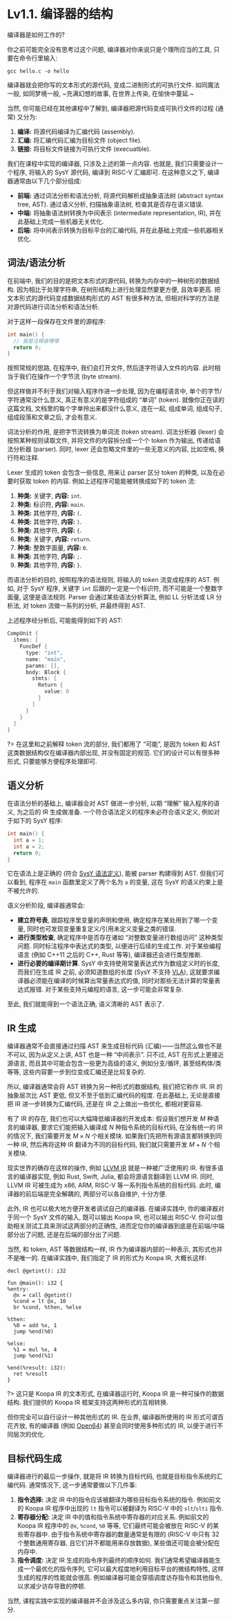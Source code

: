 # Lv1.1. 编译器的结构

编译器是如何工作的?

你之前可能完全没有思考过这个问题, 编译器对你来说只是个理所应当的工具, 只要在命令行里输入:

```
gcc hello.c -o hello
```

编译器就会把你写的文本形式的源代码, 变成二进制形式的可执行文件. 如同魔法一般, 如同梦境一般, ~充满幻想的故事, 在世界上传染, 在愉快中蔓延.~

当然, 你可能已经在其他课程中了解到, 编译器把源代码变成可执行文件的过程 (通常) 又分为:

1. **编译:** 将源代码编译为汇编代码 (assembly).
2. **汇编:** 将汇编代码汇编为目标文件 (object file).
3. **链接:** 将目标文件链接为可执行文件 (execuatble).

我们在课程中实现的编译器, 只涉及上述的第一点内容. 也就是, 我们只需要设计一个程序, 将输入的 SysY 源代码, 编译到 RISC-V 汇编即可. 在这种意义之下, 编译器通常由以下几个部分组成:

* **前端:** 通过词法分析和语法分析, 将源代码解析成抽象语法树 (abstract syntax tree, AST). 通过语义分析, 扫描抽象语法树, 检查其是否存在语义错误.
* **中端:** 将抽象语法树转换为中间表示 (intermediate representation, IR), 并在此基础上完成一些机器无关优化.
* **后端:** 将中间表示转换为目标平台的汇编代码, 并在此基础上完成一些机器相关优化.

## 词法/语法分析

在前端中, 我们的目的是把文本形式的源代码, 转换为内存中的一种树形的数据结构. 因为相比于处理字符串, 在树形结构上进行处理显然要更方便, 且效率更高. 把文本形式的源代码变成数据结构形式的 AST 有很多种方法, 但相对科学的方法是对源代码进行词法分析和语法分析.

对于这样一段保存在文件里的源程序:

```c
int main() {
  // 我是注释诶嘿嘿
  return 0;
}
```

按照常规的思路, 在程序中, 我们会打开文件, 然后逐字符读入文件的内容. 此时相当于我们在操作一个字节流 (byte stream).

但这样做并不利于我们对输入程序作进一步处理, 因为在编程语言中, 单个的字节/字符通常没什么意义, 真正有意义的是字符组成的 “单词” (token). 就像你正在读的这篇文档, 文档里的每个字单拎出来都没什么意义, 连在一起, 组成单词, 组成句子, 组成段落和文章之后, 才会有意义.

词法分析的作用, 是把字节流转换为单词流 (token stream). 词法分析器 (lexer) 会按照某种规则读取文件, 并将文件的内容拆分成一个个 token 作为输出, 传递给语法分析器 (parser). 同时, lexer 还会忽略文件里的一些无意义的内容, 比如空格, 换行符和注释.

Lexer 生成的 token 会包含一些信息, 用来让 parser 区分 token 的种类, 以及在必要时获取 token 的内容. 例如上述程序可能能被转换成如下的 token 流:

1. **种类:** 关键字, **内容:** `int`.
2. **种类:** 标识符, **内容:** `main`.
3. **种类:** 其他字符, **内容:** `(`.
4. **种类:** 其他字符, **内容:** `)`.
5. **种类:** 其他字符, **内容:** `{`.
6. **种类:** 关键字, **内容:** `return`.
7. **种类:** 整数字面量, **内容:** `0`.
8. **种类:** 其他字符, **内容:** `;`.
9. **种类:** 其他字符, **内容:** `}`.

而语法分析的目的, 按照程序的语法规则, 将输入的 token 流变成程序的 AST. 例如, 对于 SysY 程序, 关键字 `int` 后跟的一定是一个标识符, 而不可能是一个整数字面量, 这便是语法规则. Parser 会通过某些语法分析算法, 例如 LL 分析法或 LR 分析法, 对 token 流做一系列的分析, 并最终得到 AST.

上述程序经分析后, 可能能得到如下的 AST:

```c
CompUnit {
  items: [
    FuncDef {
      type: "int",
      name: "main",
      params: [],
      body: Block {
        stmts: [
          Return {
            value: 0
          }
        ]
      }
    }
  ]
}
```

?> 在这里和之前解释 token 流的部分, 我们都用了 “可能”, 是因为 token 和 AST 这类数据结构仅在编译器内部出现, 并没有固定的规范. 它们的设计可以有很多种形式, 只要能够方便程序处理即可.

## 语义分析

在语法分析的基础上, 编译器会对 AST 做进一步分析, 以期 “理解” 输入程序的语义, 为之后的 IR 生成做准备. 一个符合语法定义的程序未必符合语义定义, 例如对于如下的 SysY 程序:

```c
int main() {
  int a = 1;
  int a = 2;
  return 0;
}
```

它在语法上是正确的 (符合 [SysY 语法定义](/misc-app-ref/sysy-spec?id=文法定义)), 能被 parser 构建得到 AST. 但我们可以看到, 程序在 `main` 函数里定义了两个名为 `a` 的变量, 这在 SysY 的语义约束上是不被允许的.

语义分析阶段, 编译器通常会:

* **建立符号表**, 跟踪程序里变量的声明和使用, 确定程序在某处用到了哪一个变量, 同时也可发现变量重复定义/引用未定义变量之类的错误.
* **进行类型检查**, 确定程序中是否存在诸如 “对整数变量进行数组访问” 这种类型问题. 同时标注程序中表达式的类型, 以便进行后续的生成工作. 对于某些编程语言 (例如 C++11 之后的 C++, Rust 等等), 编译器还会进行类型推断.
* **进行必要的编译期计算**. SysY 中支持使用常量表达式作为数组定义时的长度, 而我们在生成 IR 之前, 必须知道数组的长度 (SysY 不支持 [VLA](https://en.wikipedia.org/wiki/Variable-length_array)), 这就要求编译器必须能在编译的时候算出常量表达式的值, 同时对那些无法计算的常量表达式报错. 对于某些支持元编程的语言, 这一步可能会非常复杂.

至此, 我们就能得到一个语法正确, 语义清晰的 AST 表示了.

## IR 生成

编译器通常不会直接通过扫描 AST 来生成目标代码 (汇编)——当然这么做也不是不可以, 因为从定义上讲, AST 也是一种 “中间表示”. 只不过, AST 在形式上更接近源语言, 而且其中可能会包含一些更为高级的语义, 例如分支/循环, 甚至结构体/类等等, 这些内容要一步到位变成汇编还是比较复杂的.

所以, 编译器通常会将 AST 转换为另一种形式的数据结构, 我们把它称作 IR. IR 的抽象层次比 AST 更低, 但又不至于低到汇编代码的程度. 在此基础上, 无论是直接把 IR 进一步转换为汇编代码, 还是在 IR 之上做出一些优化, 都相对更容易.

有了 IR 的存在, 我们也可以大幅降低编译器的开发成本: 假设我们想开发 $M$ 种语言的编译器, 要求它们能把输入编译成 $N$ 种指令系统的目标代码, 在没有统一的 IR 的情况下, 我们需要开发 $M \times N$ 个相关模块. 如果我们先把所有源语言都转换到同一种 IR, 然后再将这种 IR 翻译为不同的目标代码, 我们就只需要开发 $M + N$ 个相关模块.

现实世界的确存在这样的操作, 例如 [LLVM IR](https://llvm.org/docs/) 就是一种被广泛使用的 IR. 有很多语言的编译器实现, 例如 Rust, Swift, Julia, 都会将源语言翻译到 LLVM IR. 同时, LLVM IR 可被生成为 x86, ARM, RISC-V 等一系列指令系统的目标代码. 此时, 编译器的前后端是完全解耦的, 两部分可以各自维护, 十分方便.

此外, IR 也可以极大地方便开发者调试自己的编译器. 在编译实践中, 你的编译器对于同一个 SysY 文件的输入, 既可以输出 Koopa IR, 也可以输出 RISC-V. 你可以借助相关测试工具来测试这两部分的正确性, 进而定位你的编译器到底是在前端/中端部分出了问题, 还是在后端的部分出了问题.

当然, 和 token, AST 等数据结构一样, IR 作为编译器内部的一种表示, 其形式也并不是唯一的. 在编译实践中, 我们指定了 IR 的形式为 Koopa IR, 大概长这样:

```koopa
decl @getint(): i32

fun @main(): i32 {
%entry:
  @x = call @getint()
  %cond = lt @x, 10
  br %cond, %then, %else

%then:
  %0 = add %x, 1
  jump %end(%0)

%else:
  %1 = mul %x, 4
  jump %end(%1)

%end(%result: i32):
  ret %result
}
```

?> 这只是 Koopa IR 的文本形式, 在编译器运行时, Koopa IR 是一种可操作的数据结构. 我们提供的 Koopa IR 框架支持这两种形式的互相转换.

但你完全可以自行设计一种其他形式的 IR. 在业界, 编译器所使用的 IR 形式可谓百花齐放, 有的编译器 (例如 [Open64](https://en.wikipedia.org/wiki/Open64)) 甚至会同时使用多种形式的 IR, 以便于进行不同层次的优化.

## 目标代码生成

编译器进行的最后一步操作, 就是将 IR 转换为目标代码, 也就是目标指令系统的汇编代码. 通常情况下, 这一步通常要做以下几件事:

1. **指令选择:** 决定 IR 中的指令应该被翻译为哪些目标指令系统的指令. 例如前文的 Koopa IR 程序中出现的 `lt` 指令可以被翻译为 RISC-V 中的 `slt`/`slti` 指令.
2. **寄存器分配:** 决定 IR 中的值和指令系统中寄存器的对应关系. 例如前文的 Koopa IR 程序中的 `@x`, `%cond`, `%0` 等等, 它们最终可能会被放在 RISC-V 的某些寄存器中. 由于指令系统中寄存器的数量通常是有限的 (RISC-V 中只有 32 个整数通用寄存器, 且它们并不都能用来存放数据), 某些值还可能会被分配在内存中.
3. **指令调度:** 决定 IR 生成的指令序列最终的顺序如何. 我们通常希望编译器能生成一个最优化的指令序列, 它可以最大程度地利用目标平台的微结构特性, 这样生成的程序的性能就会很高. 例如编译器可能会穿插调度访存指令和其他指令, 以求减少访存导致的停顿.

当然, 课程实践中实现的编译器并不会涉及这么多内容, 你只需要重点关注第一部分.
